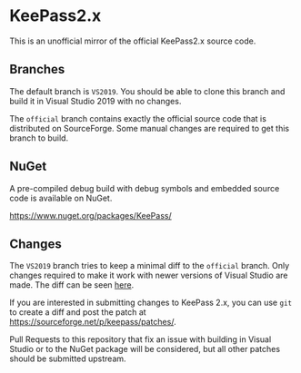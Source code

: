 # KeePass2.x
This is an unofficial mirror of the official KeePass2.x source code.

## Branches

The default branch is `VS2019`. You should be able to clone this branch and build it
in Visual Studio 2019 with no changes.

The `official` branch contains exactly the official source code that is distributed on
SourceForge. Some manual changes are required to get this branch to build.

## NuGet

A pre-compiled debug build with debug symbols and embedded source code is
available on NuGet.

https://www.nuget.org/packages/KeePass/

## Changes

The `VS2019` branch tries to keep a minimal diff to the `official` branch. Only
changes required to make it work with newer versions of Visual Studio are made.
The diff can be seen [here](https://github.com/dlech/KeePass2.x/compare/official...VS2019).

If you are interested in submitting changes to KeePass 2.x, you can use `git`
to create a diff and post the patch at https://sourceforge.net/p/keepass/patches/.

Pull Requests to this repository that fix an issue with building in Visual Studio
or to the NuGet package will be considered, but all other patches should be
submitted upstream.
